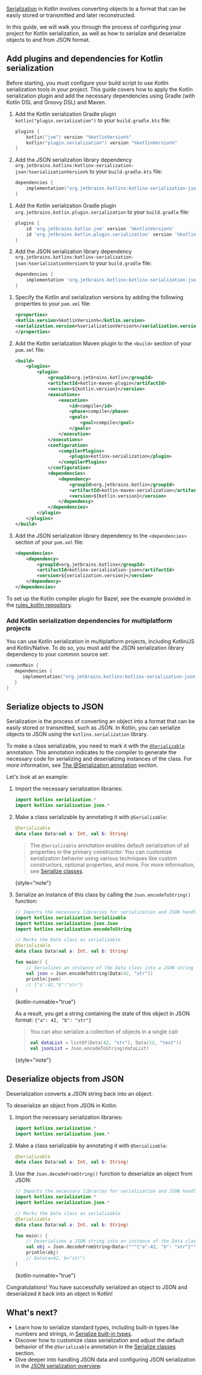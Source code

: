 [//]: # (title: Get started with Kotlin serialization)

[Serialization](serialization.md) in Kotlin involves converting objects to a format that can be easily stored or transmitted and later reconstructed.

In this guide, we will walk you through the process of configuring your project for Kotlin serialization,
as well as how to serialize and deserialize objects to and from JSON format.

## Add plugins and dependencies for Kotlin serialization

Before starting, you must configure your build script to use Kotlin serialization tools in your project.
This guide covers how to apply the Kotlin serialization plugin and add the necessary dependencies using Gradle
(with Kotlin DSL and Groovy DSL) and Maven.

<tabs>
<tab id="kotlin" title="Kotlin DSL">

1. Add the Kotlin serialization Gradle plugin `kotlin("plugin.serialization")` to your `build.gradle.kts` file:

    ```kotlin
    plugins {
        kotlin("jvm") version "%kotlinVersion%"
        kotlin("plugin.serialization") version "%kotlinVersion%"
    }
    ```

2. Add the JSON serialization library dependency `org.jetbrains.kotlinx:kotlinx-serialization-json:%serializationVersion%` to your `build.gradle.kts` file:

    ```kotlin
    dependencies { 
        implementation("org.jetbrains.kotlinx:kotlinx-serialization-json:%serializationVersion%")
    } 
    ```

</tab>

<tab id="groovy" title="Groovy DSL">

1. Add the Kotlin serialization Gradle plugin `org.jetbrains.kotlin.plugin.serialization` to your `build.gradle` file:

    ```groovy
    plugins {
        id 'org.jetbrains.kotlin.jvm' version '%kotlinVersion%'
        id 'org.jetbrains.kotlin.plugin.serialization' version '%kotlinVersion%'  
    }
    ```

2. Add the JSON serialization library dependency `org.jetbrains.kotlinx:kotlinx-serialization-json:%serializationVersion%` to your `build.gradle` file:

    ```groovy
    dependencies {
        implementation 'org.jetbrains.kotlinx:kotlinx-serialization-json:%serializationVersion%'
    } 
    ```

</tab>

<tab id="maven" title="Maven">

1. Specify the Kotlin and serialization versions by adding the following properties to your `pom.xml` file:

    ```xml
    <properties>
    <kotlin.version>%kotlinVersion%</kotlin.version>
    <serialization.version>%serializationVersion%</serialization.version>
    </properties>
   ```

2. Add the Kotlin serialization Maven plugin to the `<build>` section of your `pom.xml` file:

   ```xml
   <build>
       <plugins>
           <plugin>
               <groupId>org.jetbrains.kotlin</groupId>
               <artifactId>kotlin-maven-plugin</artifactId>
               <version>${kotlin.version}</version>
               <executions>
                   <execution>
                       <id>compile</id>
                       <phase>compile</phase>
                       <goals>
                           <goal>compile</goal>
                       </goals>
                   </execution>
               </executions>
               <configuration>
                   <compilerPlugins>
                       <plugin>kotlinx-serialization</plugin>
                   </compilerPlugins>
               </configuration>
               <dependencies>
                   <dependency>
                       <groupId>org.jetbrains.kotlin</groupId>
                       <artifactId>kotlin-maven-serialization</artifactId>
                       <version>${kotlin.version}</version>
                   </dependency>
               </dependencies>
           </plugin>
       </plugins>
   </build>
   ```

3. Add the JSON serialization library dependency to the `<dependencies>` section of your `pom.xml` file:

   ```xml
   <dependencies>
       <dependency>
           <groupId>org.jetbrains.kotlinx</groupId>
           <artifactId>kotlinx-serialization-json</artifactId>
           <version>${serialization.version}</version>
       </dependency>
   </dependencies>
   ```

</tab>

<tab id="bazel" title="Bazel">

To set up the Kotlin compiler plugin for Bazel, see the example provided in the [rules_kotlin repository](https://github.com/bazelbuild/rules_kotlin/tree/master/examples/plugin/src/serialization).

</tab>

</tabs>

### Add Kotlin serialization dependencies for multiplatform projects

You can use Kotlin serialization in multiplatform projects, including Kotlin/JS and Kotlin/Native.
To do so, you must add the JSON serialization library dependency to your common source set:

```kotlin
commonMain {
   dependencies {
      implementation("org.jetbrains.kotlinx:kotlinx-serialization-json:%serializationVersion%")
   }
}
```

## Serialize objects to JSON

Serialization is the process of converting an object into a format that can be easily stored or transmitted, such as JSON.
In Kotlin, you can serialize objects to JSON using the `kotlinx.serialization` library.

To make a class serializable, you need to mark it with the [`@Serializable`](https://kotlinlang.org/api/kotlinx.serialization/kotlinx-serialization-core/kotlinx.serialization/-serializable/) annotation.
This annotation indicates to the compiler to generate the necessary code for serializing and deserializing instances of the class.
For more information, see [The @Serialization annotation](serialization-customization-options.md#the-serializable-annotation) section.

Let's look at an example:

1. Import the necessary serialization libraries:

    ```kotlin
    import kotlinx.serialization.*
    import kotlinx.serialization.json.*
    ```

2. Make a class serializable by annotating it with `@Serializable`:

    ```kotlin
    @Serializable
    data class Data(val a: Int, val b: String)
    ```

   > The `@Serializable` annotation enables default serialization of all properties in the primary constructor.
   > You can customize serialization behavior using various techniques like custom constructors, optional properties, and more.
   > For more information, see [Serialize classes](serialization-customization-options.md).
   >
   {style="note"}

3. Serialize an instance of this class by calling the `Json.encodeToString()` function:

    ```kotlin
    // Imports the necessary libraries for serialization and JSON handling
    import kotlinx.serialization.Serializable
    import kotlinx.serialization.json.Json
    import kotlinx.serialization.encodeToString
    
    // Marks the Data class as serializable
    @Serializable
    data class Data(val a: Int, val b: String)
    
    fun main() {
        // Serializes an instance of the Data class into a JSON string
        val json = Json.encodeToString(Data(42, "str"))
        println(json)
        // {"a":42,"b":"str"}
    }
    ```
    {kotlin-runnable="true"}

   As a result, you get a string containing the state of this object in JSON format: `{"a": 42, "b": "str"}`

    > You can also serialize a collection of objects in a single call:
    >
    > ```kotlin
    > val dataList = listOf(Data(42, "str"), Data(12, "test"))
    > val jsonList = Json.encodeToString(dataList)
    > ```
    >
    {style="note"}

## Deserialize objects from JSON

Deserialization converts a JSON string back into an object.

To deserialize an object from JSON in Kotlin:

1. Import the necessary serialization libraries:

    ```kotlin
    import kotlinx.serialization.*
    import kotlinx.serialization.json.*
    ```

2. Make a class serializable by annotating it with `@Serializable`:

    ```kotlin
    @Serializable
    data class Data(val a: Int, val b: String)
    ```

3. Use the `Json.decodeFromString()` function to deserialize an object from JSON:

    ```kotlin
    // Imports the necessary libraries for serialization and JSON handling
    import kotlinx.serialization.*
    import kotlinx.serialization.json.*
    
    // Marks the Data class as serializable
    @Serializable
    data class Data(val a: Int, val b: String)
    
    fun main() {
        // Deserializes a JSON string into an instance of the Data class
        val obj = Json.decodeFromString<Data>("""{"a":42, "b": "str"}""")
        println(obj)
        // Data(a=42, b="str")
    }
    ```
    {kotlin-runnable="true"}

Congratulations! You have successfully serialized an object to JSON and deserialized it back into an object in Kotlin!

## What's next?

* Learn how to serialize standard types, including built-in types like numbers and strings, in [Serialize built-in types](serialization-serialize-builtin-types.md).
* Discover how to customize class serialization and adjust the default behavior of the `@Serializable` annotation in the [Serialize classes](serialization-customization-options.md) section.
* Dive deeper into handling JSON data and configuring JSON serialization in the [JSON serialization overview](configure-json-serialization.md).
